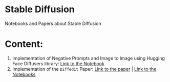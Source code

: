 # Stable Diffusion
Notebooks and Papers about Stable Diffusion

# Content:
1. Implementation of Negative Prompts and Image to Image using Hugging Face Diffusers library:  [Link to the Notebook](https://github.com/HaoES/stable-diffusion/blob/main/nbs/1%20-%20Negative_Prompts_and_Img_2_Img.ipynb)
2. Implementation of the `Diffedit` Paper: [Link to the paper](https://arxiv.org/abs/2210.11427) | [Link to the Notebooks](https://github.com/HaoES/stable-diffusion/blob/main/nbs/2%20-%20Diffedit.ipynb)

